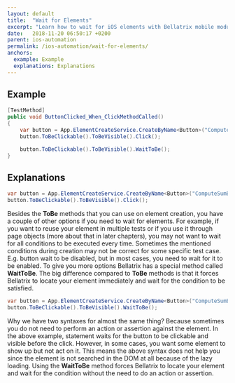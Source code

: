 ```yaml
---
layout: default
title:  "Wait for Elements"
excerpt: "Learn how to wait for iOS elements with Bellatrix mobile module."
date:   2018-11-20 06:50:17 +0200
parent: ios-automation
permalink: /ios-automation/wait-for-elements/
anchors:
  example: Example
  explanations: Explanations
---
```

Example
-------
```csharp
[TestMethod]
public void ButtonClicked_When_ClickMethodCalled()
{
    var button = App.ElementCreateService.CreateByName<Button>("ComputeSumButton");
    button.ToBeClickable().ToBeVisible().Click();

    button.ToBeClickable().ToBeVisible().WaitToBe();
}
```

Explanations
------------
```csharp
var button = App.ElementCreateService.CreateByName<Button>("ComputeSumButton");
button.ToBeClickable().ToBeVisible().Click();
```
Besides the **ToBe** methods that you can use on element creation, you have a couple of other options if you need to wait for elements. For example, if you want to reuse your element in multiple tests or if you use it through page objects (more about that in later chapters), you may not want to wait for all conditions to be executed every time. Sometimes the mentioned conditions during creation may not be correct for some specific test case. E.g. button wait to be disabled, but in most cases, you need to wait for it to be enabled. To give you more options Bellatrix has a special method called **WaitToBe**. The big difference compared to **ToBe** methods is that it forces Bellatrix to locate your element immediately and wait for the condition to be satisfied.
```csharp
var button = App.ElementCreateService.CreateByName<Button>("ComputeSumButton");
button.ToBeClickable().ToBeVisible().WaitToBe();
```
Why we have two syntaxes for almost the same thing? Because sometimes you do not need to perform an action or assertion against the element. In the above example, statement waits for the button to be clickable and visible before the click. However, in some cases, you want some element to show up but not act on it. This means the above syntax does not help you since the element is not searched in the DOM at all because of the lazy loading. Using the **WaitToBe** method forces Bellatrix to locate your element and wait for the condition without the need to do an action or assertion.